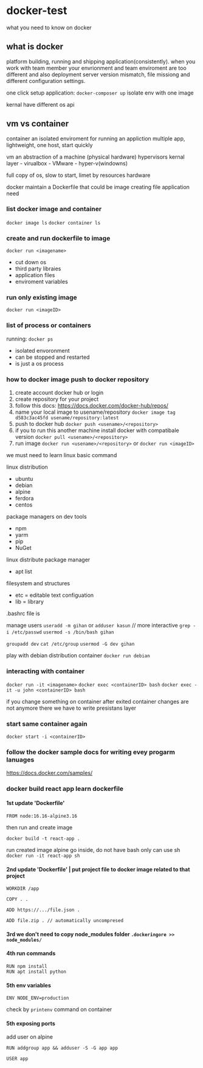 # docker-test

what you need to know on docker

## what is docker

platform building, running and shipping application(consistently). when you work with team member your envrionment and team enviroment are too different and also deployment server
version mismatch, file missiong and different configuration settings.

one click setup application: `docker-composer up` isolate env with one image

kernal have different os api

## vm vs container

container an isolated enviroment for running an appliction
multiple app, lightweight, one host, start quickly

vm an abstraction of a machine (physical hardware)
hypervisors kernal layer - virualbox - VMware - hyper-v(windowns)

full copy of os, slow to start, limet by resources hardware

docker maintain a Dockerfile that could be image creating file application need

### list docker image and container

`docker image ls`
`docker container ls`

### create and run dockerfile to image

`docker run <imagename>`

- cut down os
- third party libraies
- application files
- enviroment variables

### run only existing image

`docker run <imageID>`

### list of process or containers

running: `docker ps`

- isolated envoronment
- can be stopped and restarted
- is just a os process

### how to docker image push to docker repository

1. create account docker hub or login
2. create repository for your project
3. follow this docs: https://docs.docker.com/docker-hub/repos/
4. name your local image to usename/repository
   `docker image tag d583c3ac45fd usename/repository:latest`
5. push to docker hub
   `docker push <usename>/<repository>`
6. if you to run this another machine install docker with compatibale version
   `docker pull <usename>/<repository>`
7. run image
   `docker run <usename>/<repository>` or `docker run <imageID>`

we must need to learn linux basic command

linux distribution

- ubuntu
- debian
- alpine
- ferdora
- centos

package managers on dev tools

- npm
- yarm
- pip
- NuGet

linux distribute package manager

- apt list

filesystem and structures

- etc = editable text configuation
- lib = library

.bashrc file is

manage users
`useradd -m gihan` or `adduser kasun` // more interactive
`grep -i /etc/passwd`
`usermod -s /bin/bash gihan`

`groupadd dev`
`cat /etc/group`
`usermod -G dev gihan`

play with debian distribution container
`docker run debian`

### interacting with container

`docker run -it <imagename>`
`docker exec <containerID> bash`
`docker exec -it -u john <containerID> bash`

if you change something on container after exited container changes are not anymore there we have to write presistans layer

### start same container again

`docker start -i <containerID>`

### follow the docker sample docs for writing evey progarm lanuages

https://docs.docker.com/samples/

### docker build react app learn dockerfile

#### 1st update 'Dockerfile'

`FROM node:16.16-alpine3.16`

then run and create image

`docker build -t react-app .`

run created image alpine go inside, do not have bash only can use sh
`docker run -it react-app sh`

#### 2nd update 'Dockerfile' | put project file to docker image related to that project

```
WORKDIR /app

COPY . .

ADD https://.../file.json .

ADD file.zip . // automatically uncompresed

```

#### 3rd we don't need to copy node_modules folder `.dockeringore >> node_modules/`

#### 4th run commands

```
RUN npm install
RUN apt install python
```

#### 5th env variables

```
ENV NODE_ENV=production
```

check by `printenv` command on container

#### 5th exposing ports

add user on alpine

```
RUN addgroup app && adduser -S -G app app

USER app
```
